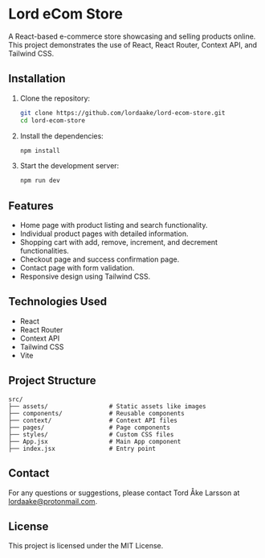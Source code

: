 # Lord eCom Store

A React-based e-commerce store showcasing and selling products online. This project demonstrates the use of React, React Router, Context API, and Tailwind CSS.

## Installation

1. Clone the repository:
   ```bash
   git clone https://github.com/lordaake/lord-ecom-store.git
   cd lord-ecom-store
   ```

2. Install the dependencies:
   ```bash
   npm install
   ```

3. Start the development server:
   ```bash
   npm run dev
   ```

## Features

- Home page with product listing and search functionality.
- Individual product pages with detailed information.
- Shopping cart with add, remove, increment, and decrement functionalities.
- Checkout page and success confirmation page.
- Contact page with form validation.
- Responsive design using Tailwind CSS.

## Technologies Used

- React
- React Router
- Context API
- Tailwind CSS
- Vite

## Project Structure

```
src/
├── assets/                 # Static assets like images
├── components/             # Reusable components
├── context/                # Context API files
├── pages/                  # Page components
├── styles/                 # Custom CSS files
├── App.jsx                 # Main App component
├── index.jsx               # Entry point
```

## Contact

For any questions or suggestions, please contact Tord Åke Larsson at lordaake@protonmail.com.

## License

This project is licensed under the MIT License.
```